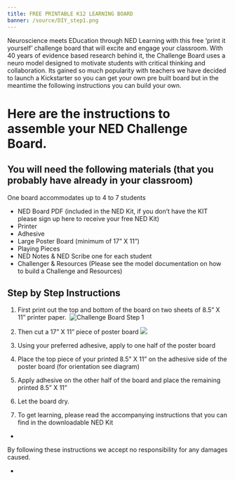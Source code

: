 ```yaml
---
title: FREE PRINTABLE K12 LEARNING BOARD
banner: /source/DIY_step1.png
---
```

Neuroscience meets EDucation through NED Learning with this
free ‘print it yourself’ challenge board that will excite and engage your
classroom. With 40 years of evidence based research behind it, the Challenge
Board uses a neuro model designed to motivate students with critical thinking
and collaboration. Its gained so much popularity with teachers we have decided
to launch a Kickstarter so you can get your own pre built board but in the
meantime the following instructions you can build your own.

# Here are the instructions to assemble your NED Challenge Board.

## You will need the following materials (that you probably have already in your classroom)

One board accommodates up to 4 to 7 students

* NED Board PDF (included in the NED Kit, if you
  don’t have the KIT please sign up here to receive your free NED Kit)
* Printer
* Adhesive
* Large Poster Board (minimum of 17” X 11”)
* Playing Pieces
* NED Notes & NED Scribe one for each student
* Challenger & Resources (Please see the model
  documentation on how to build a Challenge and Resources)

## Step by Step Instructions

1. First print out the top and bottom of the board
   on two sheets of 8.5” X 11” printer paper.
   <img src =''>
![Challenge Board Step 1](https://www.dropbox.com/s/x58xnnrhntvt0jm/DIY_step1.png?dl=1)


2. Then cut a 17” X 11” piece of poster board
   <img src = '/source/DIY_step2.png'>
3. Using your preferred adhesive, apply to one half
   of the poster board
4. Place the top piece of your printed 8.5” X 11” on the adhesive side of the poster board (for orientation see diagram)
5. Apply adhesive on the other half of the board and place the remaining printed 8.5” X 11”
6. Let the board dry.
7. To get learning, please read the accompanying instructions that you can find in the downloadable NED Kit

* 

By following these instructions we accept no responsibility
for any damages caused.

* 
